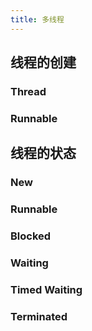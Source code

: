 ```yaml
---
title: 多线程
---
```


## 线程的创建

### Thread
### Runnable
## 线程的状态
### New
### Runnable
### Blocked
### Waiting
### Timed Waiting
### Terminated
